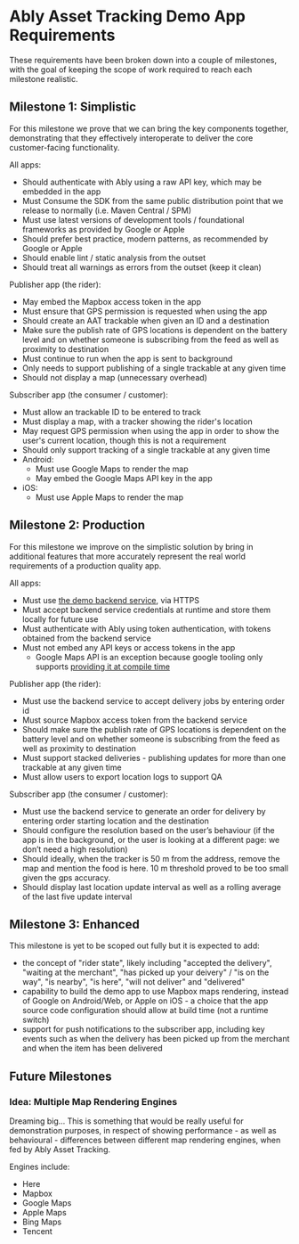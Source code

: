 # Ably Asset Tracking Demo App Requirements

These requirements have been broken down into a couple of milestones, with the goal of keeping the scope of work required to reach each milestone realistic.

## Milestone 1: Simplistic

For this milestone we prove that we can bring the key components together, demonstrating that they effectively interoperate to deliver the core customer-facing functionality.

All apps:

- Should authenticate with Ably using a raw API key, which may be embedded in the app
- Must Consume the SDK from the same public distribution point that we release to normally (i.e. Maven Central / SPM)
- Must use latest versions of development tools / foundational frameworks as provided by Google or Apple
- Should prefer best practice, modern patterns, as recommended by Google or Apple
- Should enable lint / static analysis from the outset
- Should treat all warnings as errors from the outset (keep it clean)

Publisher app (the rider):

- May embed the Mapbox access token in the app
- Must ensure that GPS permission is requested when using the app
- Should create an AAT trackable when given an ID and a destination
- Make sure the publish rate of GPS locations is dependent on the battery level and on whether someone is subscribing from the feed as well as proximity to destination
- Must continue to run when the app is sent to background
- Only needs to support publishing of a single trackable at any given time
- Should not display a map (unnecessary overhead)

Subscriber app (the consumer / customer):

- Must allow an trackable ID to be entered to track
- Must display a map, with a tracker showing the rider's location
- May request GPS permission when using the app in order to show the user's current location, though this is not a requirement
- Should only support tracking of a single trackable at any given time
- Android:
  - Must use Google Maps to render the map
  - May embed the Google Maps API key in the app
- iOS:
  - Must use Apple Maps to render the map

## Milestone 2: Production

For this milestone we improve on the simplistic solution by bring in additional features that more accurately represent the real world requirements of a production quality app.

All apps:

- Must use [the demo backend service](https://github.com/ably/asset-tracking-backend-demo), via HTTPS
- Must accept backend service credentials at runtime and store them locally for future use
- Must authenticate with Ably using token authentication, with tokens obtained from the backend service
- Must not embed any API keys or access tokens in the app
  - Google Maps API is an exception because google tooling only supports [providing it at compile time](https://developers.google.com/maps/documentation/android-sdk/config#step_3_add_your_api_key_to_the_project)


Publisher app (the rider):

- Must use the backend service to accept delivery jobs by entering order id
- Must source Mapbox access token from the backend service
- Should make sure the publish rate of GPS locations is dependent on the battery level and on whether someone is subscribing from the feed as well as proximity to destination
- Must support stacked deliveries - publishing updates for more than one trackable at any given time
- Must allow users to export location logs to support QA

Subscriber app (the consumer / customer):

- Must use the backend service to generate an order for delivery by entering order starting location and the destination
- Should configure the resolution based on the user’s behaviour (if the app is in the background, or the user is looking at a different page: we don’t need a high resolution)
- Should ideally, when the tracker is 50 m from the address, remove the map and mention the food is here. 10 m threshold proved to be too small given the gps accuracy.
- Should display last location update interval as well as a rolling average of the last five update interval

## Milestone 3: Enhanced

This milestone is yet to be scoped out fully but it is expected to add:

- the concept of "rider state", likely including "accepted the delivery", "waiting at the merchant", "has picked up your deivery" / "is on the way", "is nearby", "is here", "will not deliver" and "delivered"
- capability to build the demo app to use Mapbox maps rendering, instead of Google on Android/Web, or Apple on iOS - a choice that the app source code configuration should allow at build time (not a runtime switch)
- support for push notifications to the subscriber app, including key events such as when the delivery has been picked up from the merchant and when the item has been delivered

## Future Milestones

### Idea: Multiple Map Rendering Engines

Dreaming big... This is something that would be really useful for demonstration purposes, in respect of showing performance - as well as behavioural - differences between different map rendering engines, when fed by Ably Asset Tracking.

Engines include:

- Here
- Mapbox
- Google Maps
- Apple Maps
- Bing Maps
- Tencent
